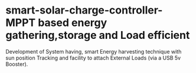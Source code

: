 # smart-solar-charge-controller-MPPT based energy gathering,storage and Load efficient
Development of System having, smart Energy harvesting technique with sun position Tracking and facility to attach External Loads (via a USB 5v Booster).

